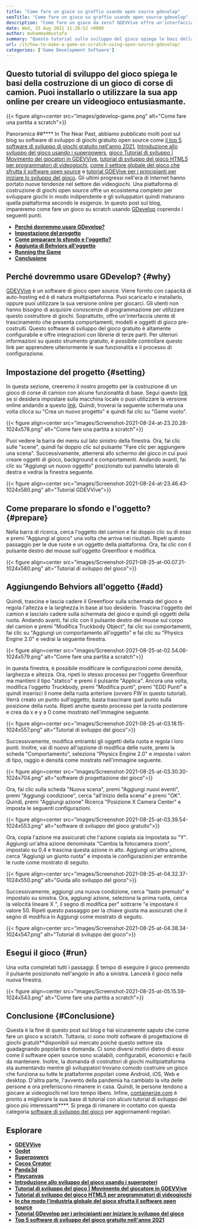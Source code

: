 ```yaml
---
title: "Come fare un gioco su graffio usando open source gdevelop" 
seoTitle: "Come fare un gioco su graffio usando open source gdevelop" 
description: "Come fare un gioco da zero? GDEVVive offre un'interfaccia utente logica piena di molti componenti e comportamenti per creare videogiochi per web, desktop, iOS e Android." 
date: Wed, 25 Aug 2021 11:20:52 +0000
author: muhammadmustafa
summary: "Questo tutorial sullo sviluppo del gioco spiega le basi della costruzione di un gioco di corse di camion. Puoi installarlo o utilizzare la sua app online per creare un videogioco entusiasmante." 
url: /it/how-to-make-a-game-on-scratch-using-open-source-gdevelop/
categories: ['Game Development Software']
---
```


## Questo tutorial di sviluppo del gioco spiega le basi della costruzione di un gioco di corse di camion. Puoi installarlo o utilizzare la sua app online per creare un videogioco entusiasmante.

{{< figure align=center src="images/gdevelop-game.png" alt="Come fare una partita a scratch">}}


Panoramica ##****
In The Near Past, abbiamo pubblicato molti post sul blog su software di sviluppo di giochi gratuito open source come [il top 5 software di sviluppo di giochi gratuito nell'anno 2021][1], [Introduzione allo sviluppo del gioco usando i superpowers][2], [gioco Tutorial di sviluppo | Movimento dei giocatori in GDEVVive][3], [tutorial di sviluppo del gioco HTML5 per programmatori di videogiochi][4], [come il settore globale del gioco che sfrutta il software open source][5] e [tutorial GDEVive per i principianti per iniziare lo sviluppo del gioco][6 ]. Gli ultimi progressi nell'era di Internet hanno portato nuove tendenze nel settore dei videogiochi. Una piattaforma di costruzione di giochi open source offre un ecosistema completo per sviluppare giochi in modo indipendente e gli sviluppatori quindi maturano quella piattaforma secondo le esigenze. In questo post sul blog, impareremo come fare un gioco su scratch usando [GDevelop][7] coprendo i seguenti punti.
* **[Perché dovremmo usare GDevelop?][8]** 
* **[Impostazione del progetto][9]** 
* **[Come preparare lo sfondo e l'oggetto?][10]** 
* **[Aggiunta di Behviors all'oggetto][11]** 
* **[Running the Game][12]** 
* **[Conclusione][13]** 

## Perché dovremmo usare GDevelop? {#why}

[GDEVVive][7] è un software di gioco open source. Viene fornito con capacità di auto-hosting ed è di natura multipiattaforma. Puoi scaricarlo e installarlo, oppure puoi utilizzare la sua versione online per giocarci. Gli utenti non hanno bisogno di acquisire conoscenze di programmazione per utilizzare questo costruttore di giochi. Soprattutto, offre un'interfaccia utente di trascinamento che presenta comportamenti, modelli e oggetti di gioco pre-costruiti. Questo software di sviluppo del gioco gratuito è altamente configurabile e offre integrazioni con librerie di terze parti. Per ulteriori informazioni su questo strumento gratuito, è possibile controllare questo link per apprendere ulteriormente le sue funzionalità e il processo di configurazione.

## Impostazione del progetto {#setting}

In questa sezione, creeremo il nostro progetto per la costruzione di un gioco di corse di camion con alcune funzionalità di base. Segui questo [link][6] se si desidera impostare sulla macchina locale o puoi utilizzare la versione online andando a questo [link][14].
Quindi, troverai la seguente schermata una volta clicca su "Crea un nuovo progetto" e quindi fai clic su "Game vuoto".

{{< figure align=center src="images/Screenshot-2021-08-24-at-23.20.28-1024x578.png" alt="Come fare una partita a scratch">}}

Puoi vedere la barra dei menu sul lato sinistro della finestra. Ora, fai clic sulle "scene", quindi fai doppio clic sul pulsante "Fare clic per aggiungere una scena". Successivamente, atterrerai allo schermo del gioco in cui puoi creare oggetti di gioco, background e comportamenti. Andando avanti, fai clic su "Aggiungi un nuovo oggetto" posizionato sul pannello laterale di destra e vedrai la finestra seguente.

{{< figure align=center src="images/Screenshot-2021-08-24-at-23.46.43-1024x580.png" alt="Tutorial GDEVVive">}}


## Come preparare lo sfondo e l'oggetto? {#prepare}

Nella barra di ricerca, cerca l'oggetto del camion e fai doppio clic su di esso e premi "Aggiungi al gioco" una volta che arriva nei risultati. Ripeti questo passaggio per le due ruote e un oggetto della piattaforma. Ora, fai clic con il pulsante destro del mouse sull'oggetto Greenfloor e modifica.

{{< figure align=center src="images/Screenshot-2021-08-25-at-00.07.21-1024x580.png" alt="Tutorial di sviluppo del gioco">}}


## Aggiungendo Behviors all'oggetto {#add}

Quindi, trascina e lascia cadere il Greenfloor sulla schermata del gioco e regola l'altezza e la larghezza in base al tuo desiderio. Trascina l'oggetto del camion e lascialo cadere sulla schermata del gioco e quindi gli oggetti della ruota. Andando avanti, fai clic con il pulsante destro del mouse sul corpo del camion e premi "Modifica Truckbody Object", fai clic sui comportamenti, fai clic su "Aggiungi un comportamento all'oggetto" e fai clic su "Physics Engine 2.0" e vedrai la seguente finestra.

{{< figure align=center src="images/Screenshot-2021-08-25-at-02.54.06-1024x579.png" alt="Come fare una partita a scratch">}}

In questa finestra, è possibile modificare le configurazioni come densità, larghezza e altezza. Ora, ripeti lo stesso processo per l'oggetto Greenfloor ma mantieni il tipo "statico" e premi il pulsante "Applica". Ancora una volta, modifica l'oggetto Truckbody, premi "Modifica punti", premi "EDD Punti" e quindi inserisci il nome della ruota anteriore (ovvero FW in questo tutorial). Verrà creato un punto sull'oggetto, basta trascinare quel punto sulla posizione della ruota. Ripeti anche questo processo per la ruota posteriore e crea da x e y a 0 come mostrato nell'immagine seguente.

{{< figure align=center src="images/Screenshot-2021-08-25-at-03.18.15-1024x557.png" alt="Tutorial di sviluppo del gioco">}}

Successivamente, modifica entrambi gli oggetti della ruota e regola i loro punti. Inoltre, vai di nuovo all'opzione di modifica delle ruote, premi la scheda "Comportamento", seleziona "Physics Engine 2.0" e imposta i valori di tipo, raggio e densità come mostrato nell'immagine seguente.

{{< figure align=center src="images/Screenshot-2021-08-25-at-03.30.30-1024x704.png" alt="software di progettazione del gioco">}}

Ora, fai clic sulla scheda "Nuova scena", premi "Aggiungi nuovi eventi", premi "Aggiungi condizione", cerca "all'inizio della scena" e premi "OK". Quindi, premi "Aggiungi azione" Ricerca "Posizione X Camera Center" e imposta le seguenti configurazioni.

{{< figure align=center src="images/Screenshot-2021-08-25-at-03.39.54-1024x553.png" alt="software di sviluppo del gioco gratuito">}}

Ora, copia l'azione ma assicurati che l'azione copiata sia impostata su "Y". Aggiungi un'altra azione denominata "Cambia la fotocamera zoom", impostalo su 0,4 e trascina questa azione in alto. Aggiungi un'altra azione, cerca "Aggiungi un giunto ruota" e imposta le configurazioni per entrambe le ruote come mostrato di seguito.

{{< figure align=center src="images/Screenshot-2021-08-25-at-04.32.37-1024x550.png" alt="Guida allo sviluppo del gioco">}}

Successivamente, aggiungi una nuova condizione, cerca "tasto premuto" e impostalo su sinistra. Ora, aggiungi azione, seleziona la prima ruota, cerca la velocità lineare X ", il segno di modifica per" sottrarre "e impostare il valore 50. Ripeti questo passaggio per la chiave giusta ma assicurati che il segno di modifica in Aggiungi come mostrato di seguito.

{{< figure align=center src="images/Screenshot-2021-08-25-at-04.38.34-1024x547.png" alt="Tutorial di sviluppo del gioco">}}


## Esegui il gioco {#run}

Una volta completati tutti i passaggi. È tempo di eseguire il gioco premendo il pulsante posizionato nell'angolo in alto a sinistra. Lancerà il gioco nella nuova finestra.

{{< figure align=center src="images/Screenshot-2021-08-25-at-05.15.59-1024x543.png" alt="Come fare una partita a scratch">}}


## Conclusione {#Conclusione}

Questa è la fine di questo post sul blog e hai sicuramente saputo che come fare un gioco a scratch. Tuttavia, ci sono molti software di progettazione di giochi gratuiti**disponibili sul mercato poiché questo settore sta guadagnando popolarità e domanda. Ci sono diversi motivi dietro di esso come il software open source sono scalabili, configurabili, economici e facili da mantenere. Inoltre, la domanda di costruttori di giochi multipiattaforma sta aumentando mentre gli sviluppatori trovano comodo costruire un gioco che funziona su tutte le piattaforme popolari come Android, iOS, Web e desktop. D'altra parte, l'avvento della pandemia ha cambiato la vita delle persone e ora preferiscono rimanere in casa. Quindi, le persone tendono a giocare ai videogiochi nel loro tempo libero.
Infine, [containerize.com][15] è pronto a migliorare la sua base di tutorial con alcuni tutorial di sviluppo del gioco più interessanti****. Si prega di rimanere in contatto con questa categoria [software di sviluppo del gioco][16] per aggiornamenti regolari.

## Esplorare
* **[GDEVVive][7]** 
* **[Godot][17]** 
* **[Superpowers][18]** 
* **[Cocos Creator][19]** 
* **[Panda3d][20]** 
* **[Playcanvas][21]** 
* **[Introduzione allo sviluppo del gioco usando i superpoteri][2]** 
* **[Tutorial di sviluppo del gioco | Movimento del giocatore in GDEVVive][3]** 
* **[Tutorial di sviluppo del gioco HTML5 per programmatori di videogiochi][4]** 
* **[In che modo l'industria globale del gioco sfrutta il software open source][5]** 
* **[Tutorial GDevelop per i principianti per iniziare lo sviluppo del gioco][6]** 
* [ **Top 5 software di sviluppo del gioco gratuito nell'anno 2021** ][1]



[1]: https://blog.containerize.com/game-development-software/top-5-free-game-development-software-in-the-year-2021/
[2]: https://blog.containerize.com/game-development-software/superpowers-animation-getting-started-with-game-development/
[3]: https://blog.containerize.com/game-development-software/game-development-tutorial-player-movement-in-gdevelop/
[4]: https://blog.containerize.com/2021/05/19/html5-game-development-tutorial-for-video-game-programmers/
[5]: https://blog.containerize.com/game-development-software/how-global-gaming-market-leveraging-open-source-software/
[6]: https://blog.containerize.com/game-development-software/game-development-tutorial-player-movement-in-gdevelop/
[7]: https://products.containerize.com/game-development-software/gdevelop/
[8]: #why
[9]: #setting
[10]: #prepare
[11]: #add
[12]: #run
[13]: #Conclusion
[14]: https://editor.gdevelop-app.com/
[15]: https://www.containerize.com/
[16]: https://products.containerize.com/game-development-software/
[17]: https://products.containerize.com/game-development-software/godot/
[18]: https://products.containerize.com/game-development-software/superpowers/
[19]: https://products.containerize.com/game-development-software/cocos-creator/
[20]: https://products.containerize.com/game-development-software/panda3d/
[21]: https://products.containerize.com/game-development-software/playcanvas/
